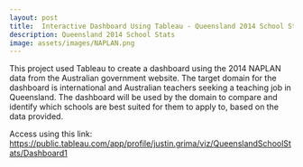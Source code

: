 ```yaml
---
layout: post
title:  Interactive Dashboard Using Tableau - Queensland 2014 School Stats
description: Queensland 2014 School Stats
image: assets/images/NAPLAN.png
---
```

This project used Tableau to create a dashboard using the 2014 NAPLAN data from the Australian government website. The target domain for the dashboard is international and Australian teachers seeking a teaching job in Queensland. The dashboard will be used by the domain to compare and identify which schools are best suited for them to apply to, based on the data provided. 

Access using this link:
<u>https://public.tableau.com/app/profile/justin.grima/viz/QueenslandSchoolStats/Dashboard1</u>
